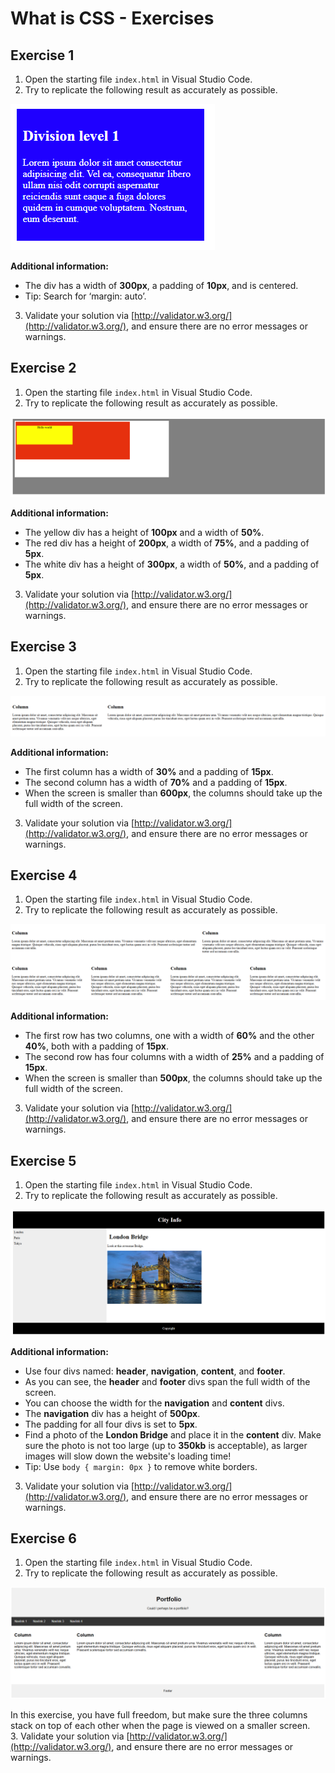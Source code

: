 # What is CSS - Exercises

## Exercise 1  

1. Open the starting file `index.html` in Visual Studio Code.
2. Try to replicate the following result as accurately as possible.

![Exercise 1 Image 1](./Screenshots/Exercise_1-1.png)  

**Additional information:**  
- The div has a width of **300px**, a padding of **10px**, and is centered.  
- Tip: Search for ‘margin: auto’.  
3. Validate your solution via [http://validator.w3.org/](http://validator.w3.org/), and ensure there are no error messages or warnings.  


## Exercise 2  

1. Open the starting file `index.html` in Visual Studio Code.
2. Try to replicate the following result as accurately as possible.

![Exercise 2 Image 1](./Screenshots/Exercise_2-1.png)  

**Additional information:**  
- The yellow div has a height of **100px** and a width of **50%**.  
- The red div has a height of **200px**, a width of **75%**, and a padding of **5px**.  
- The white div has a height of **300px**, a width of **50%**, and a padding of **5px**.  
3. Validate your solution via [http://validator.w3.org/](http://validator.w3.org/), and ensure there are no error messages or warnings.  


## Exercise 3  

1. Open the starting file `index.html` in Visual Studio Code. 
2. Try to replicate the following result as accurately as possible.

![Exercise 3 Image 1](./Screenshots/Exercise_3-1.png)  

**Additional information:**  
- The first column has a width of **30%** and a padding of **15px**.  
- The second column has a width of **70%** and a padding of **15px**.  
- When the screen is smaller than **600px**, the columns should take up the full width of the screen.  
3. Validate your solution via [http://validator.w3.org/](http://validator.w3.org/), and ensure there are no error messages or warnings.  


## Exercise 4  

1. Open the starting file `index.html` in Visual Studio Code.
2. Try to replicate the following result as accurately as possible.

![Exercise 4 Image 1](./Screenshots/Exercise_4-1.png)  

**Additional information:**  
- The first row has two columns, one with a width of **60%** and the other **40%**, both with a padding of **15px**.  
- The second row has four columns with a width of **25%** and a padding of **15px**.  
- When the screen is smaller than **500px**, the columns should take up the full width of the screen.  
3. Validate your solution via [http://validator.w3.org/](http://validator.w3.org/), and ensure there are no error messages or warnings.  


## Exercise 5  

1. Open the starting file `index.html` in Visual Studio Code.
2. Try to replicate the following result as accurately as possible.

![Exercise 5 Image 1](./Screenshots/Exercise_5-1.png)  

**Additional information:**  
- Use four divs named: **header**, **navigation**, **content**, and **footer**.  
- As you can see, the **header** and **footer** divs span the full width of the screen.  
- You can choose the width for the **navigation** and **content** divs.  
- The **navigation** div has a height of **500px**.  
- The padding for all four divs is set to **5px**.  
- Find a photo of the **London Bridge** and place it in the **content** div. Make sure the photo is not too large (up to **350kb** is acceptable), as larger images will slow down the website's loading time!  
- Tip: Use `body { margin: 0px }` to remove white borders.  
3. Validate your solution via [http://validator.w3.org/](http://validator.w3.org/), and ensure there are no error messages or warnings.  


## Exercise 6  

1. Open the starting file `index.html` in Visual Studio Code.
2. Try to replicate the following result as accurately as possible.

![Exercise 6 Image 1](./Screenshots/Exercise_6-1.png)  

In this exercise, you have full freedom, but make sure the three columns stack on top of each other when the page is viewed on a smaller screen.  
3. Validate your solution via [http://validator.w3.org/](http://validator.w3.org/), and ensure there are no error messages or warnings.  
